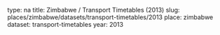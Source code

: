 type: na
title: Zimbabwe / Transport Timetables (2013)
slug: places/zimbabwe/datasets/transport-timetables/2013
place: zimbabwe
dataset: transport-timetables
year: 2013
